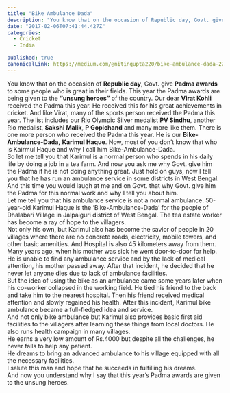 ```yaml
---
title: "Bike Ambulance Dada"
description: "You know that on the occasion of Republic day, Govt. give Padma awards to some people who is great in their fields. This year the Padma awards are being given to the “unsung heroes” of the country…"
date: "2017-02-06T07:41:44.427Z"
categories: 
  - Cricket
  - India

published: true
canonicalLink: https://medium.com/@nitingupta220/bike-ambulance-dada-225a78299c13
---
```


You know that on the occasion of **Republic day**, Govt. give **Padma awards** to some people who is great in their fields. This year the Padma awards are being given to the **“unsung heroes”** of the country. Our dear **Virat Kohli** received the Padma this year. He received this for his great achievements in cricket. And like Virat, many of the sports person received the Padma this year. The list includes our Rio Olympic Silver medalist **PV Sindhu**, another Rio medalist, **Sakshi Malik**, **P Gopichand** and many more like them. There is one more person who received the Padma this year. He is our **Bike-Ambulance-Dada,** **Karimul Haque**. Now, most of you don’t know that who is Kairmul Haque and why I call him Bike-Ambulance-Dada.   
So let me tell you that Karimul is a normal person who spends in his daily life by doing a job in a tea farm. And now you ask me why Govt. give him the Padma if he is not doing anything great. Just hold on guys, now I tell you that he has run an ambulance service in some districts in West Bengal. And this time you would laugh at me and on Govt. that why Govt. give him the Padma for this normal work and why I tell you about him.   
Let me tell you that his ambulance service is not a normal ambulance. 50-year-old Karimul Haque is the ‘Bike-Ambulance-Dada’ for the people of Dhalabari Village in Jalpaiguri district of West Bengal. The tea estate worker has become a ray of hope to the villagers.   
Not only his own, but Karimul also has become the savior of people in 20 villages where there are no concrete roads, electricity, mobile towers, and other basic amenities. And Hospital is also 45 kilometers away from them.   
Many years ago, when his mother was sick he went door-to-door for help. He is unable to find any ambulance service and by the lack of medical attention, his mother passed away. After that incident, he decided that he never let anyone dies due to lack of ambulance facilities.  
But the idea of using the bike as an ambulance came some years later when his co-worker collapsed in the working field. He tied his friend to the back and take him to the nearest hospital. Then his friend received medical attention and slowly regained his health. After this incident, Karimul bike ambulance became a full-fledged idea and service.   
And not only bike ambulance but Karimul also provides basic first aid facilities to the villagers after learning these things from local doctors. He also runs health campaign in many villages.  
He earns a very low amount of Rs.4000 but despite all the challenges, he never fails to help any patient.   
He dreams to bring an advanced ambulance to his village equipped with all the necessary facilities.  
I salute this man and hope that he succeeds in fulfilling his dreams.  
And now you understand why I say that this year’s Padma awards are given to the unsung heroes.